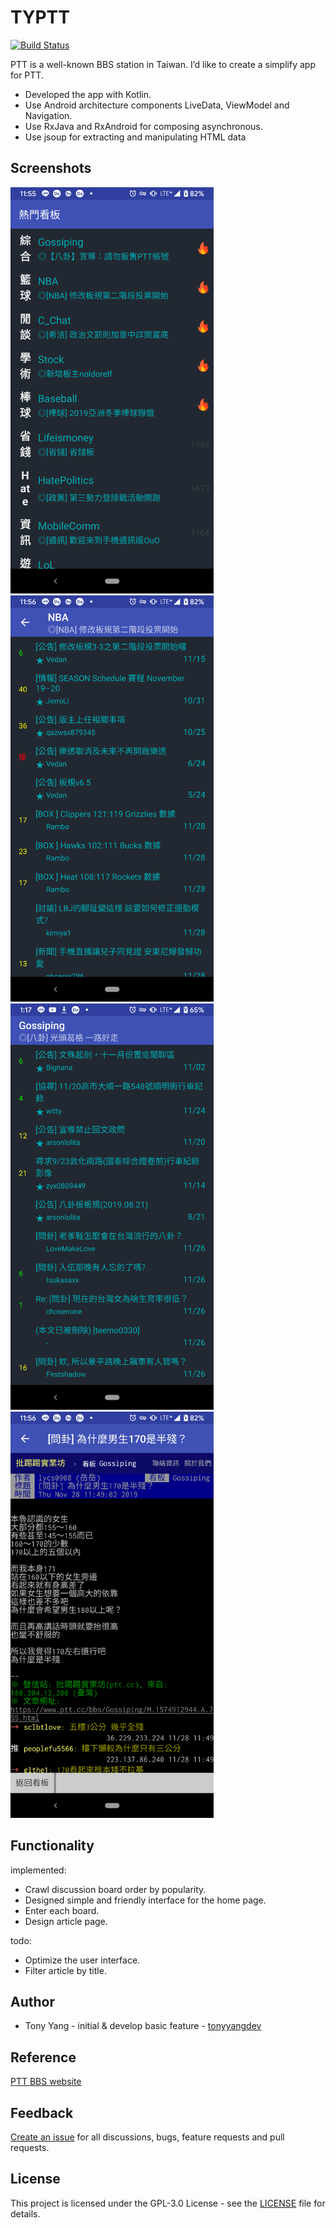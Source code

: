 # TYPTT

[![Build Status](https://travis-ci.org/tonyyangdev/TYPTT.svg?branch=master)](https://travis-ci.org/tonyyangdev/TYPTT)

PTT is a well-known BBS station in Taiwan. I’d like to create a simplify app for PTT.

* Developed the app with Kotlin. 
* Use Android architecture components LiveData, ViewModel and Navigation. 
* Use RxJava and RxAndroid for composing asynchronous. 
* Use jsoup for extracting and manipulating HTML data

## Screenshots

<img src="screenshots/hotboard.png" height="650" />
<img src="screenshots/board.png" height="650" />
<img src="screenshots/board_gossiping.png" height="650" />
<img src="screenshots/article_details.png" height="650" />

## Functionality

implemented:

* Crawl discussion board order by popularity.
* Designed simple and friendly interface for the home page.
* Enter each board.
* Design article page.

todo:

* Optimize the user interface.
* Filter article by title.

## Author

* Tony Yang - initial & develop basic feature - [tonyyangdev](https://github.com/tonyyangdev)

## Reference

[PTT BBS website](https://www.ptt.cc/bbs/index.html)

## Feedback

[Create an issue](https://github.com/tonyyangdev/TYPTT/issues) for all discussions, bugs, feature requests and pull requests.

## License

This project is licensed under the GPL-3.0 License - see the [LICENSE](LICENSE) file for details.
